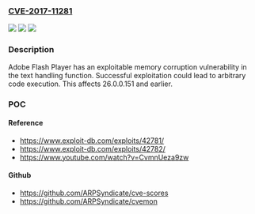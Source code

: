 ### [CVE-2017-11281](https://cve.mitre.org/cgi-bin/cvename.cgi?name=CVE-2017-11281)
![](https://img.shields.io/static/v1?label=Product&message=Adobe%20Flash%20Player%2026.0.0.151%20and%20earlier%20versions&color=blue)
![](https://img.shields.io/static/v1?label=Version&message=n%2Fa&color=blue)
![](https://img.shields.io/static/v1?label=Vulnerability&message=Memory%20Corruption&color=brighgreen)

### Description

Adobe Flash Player has an exploitable memory corruption vulnerability in the text handling function. Successful exploitation could lead to arbitrary code execution. This affects 26.0.0.151 and earlier.

### POC

#### Reference
- https://www.exploit-db.com/exploits/42781/
- https://www.exploit-db.com/exploits/42782/
- https://www.youtube.com/watch?v=CvmnUeza9zw

#### Github
- https://github.com/ARPSyndicate/cve-scores
- https://github.com/ARPSyndicate/cvemon

